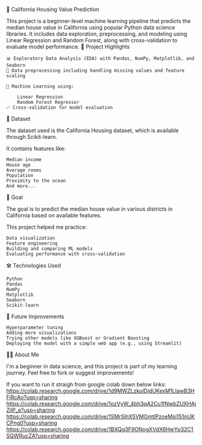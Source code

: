 🏡 California Housing Value Prediction

This project is a beginner-level machine learning pipeline that predicts the median house value in California using popular Python data science libraries. It includes data exploration, preprocessing, and modeling using Linear Regression and Random Forest, along with cross-validation to evaluate model performance.
📌 Project Highlights

    📊 Exploratory Data Analysis (EDA) with Pandas, NumPy, Matplotlib, and Seaborn
    🧹 Data preprocessing including handling missing values and feature scaling
    
    🤖 Machine Learning using:

        Linear Regression
        Random Forest Regressor
    ✅ Cross-validation for model evaluation

📁 Dataset

The dataset used is the California Housing dataset, which is available through Scikit-learn.

It contains features like:

    Median income
    House age
    Average rooms
    Population
    Proximity to the ocean
    And more...

🧠 Goal

The goal is to predict the median house value in various districts in California based on available features.

This project helped me practice:

    Data visualization
    Feature engineering
    Building and comparing ML models
    Evaluating performance with cross-validation

🛠 Technologies Used

    Python
    Pandas
    NumPy
    Matplotlib
    Seaborn
    Scikit-learn

🧩 Future Improvements

    Hyperparameter tuning
    Adding more visualizations
    Trying other models like XGBoost or Gradient Boosting
    Deploying the model with a simple web app (e.g., using Streamlit)

👨‍💻 About Me

I'm a beginner in data science, and this project is part of my learning journey. Feel free to fork or suggest improvements!

If you want to run it straigh from google colab down below links:
https://colab.research.google.com/drive/1d9MWZLzkuIDjdUKexM1LIawB3HFjRcAo?usp=sharing
https://colab.research.google.com/drive/1ozVyW_4bh3qA2Cu1fNwbZUXHAjZilP_e?usp=sharing
https://colab.research.google.com/drive/1SMrSjhX5VMGmtlPzoeMsj151nUKCPng0?usp=sharing
https://colab.research.google.com/drive/1BXQg3F9ONogXVdX6HwYp32C1SQWRucZA?usp=sharing
